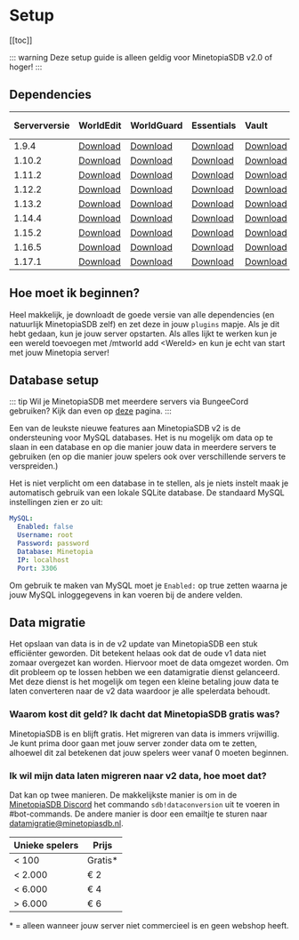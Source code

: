 # Setup

[[toc]]

::: warning
Deze setup guide is alleen geldig voor MinetopiaSDB v2.0 of hoger!
:::

## Dependencies

| Serverversie    | WorldEdit                                                                    | WorldGuard                                                                    | Essentials                                                                              | Vault                                                                    | Citizens (optioneel!)                                      |
| :-------------- | :--------------------------------------------------------------------------- | :---------------------------------------------------------------------------- | :-------------------------------------------------------------------------------------- | :----------------------------------------------------------------------- | :--------------------------------------------------------- |
| 1.9.4           | [Download](https://dev.bukkit.org/projects/worldedit/files/2597538/download) | [Download](https://dev.bukkit.org/projects/worldguard/files/956770/download)  | [Download](https://www.spigotmc.org/resources/essentialsx.9089/download?version=367353) | [Download](https://dev.bukkit.org/projects/vault/files/894359/download)  | [Download](https://ci.citizensnpcs.co/job/citizens2/1371/)                |
| 1.10.2          | [Download](https://dev.bukkit.org/projects/worldedit/files/2597538/download) | [Download](https://dev.bukkit.org/projects/worldguard/files/956770/download)  | [Download](https://www.spigotmc.org/resources/essentialsx.9089/download?version=367353) | [Download](https://dev.bukkit.org/projects/vault/files/894359/download)  | [Download](https://ci.citizensnpcs.co/job/citizens2/lastSuccessfulBuild/) |
| 1.11.2          | [Download](https://dev.bukkit.org/projects/worldedit/files/2597538/download) | [Download](https://dev.bukkit.org/projects/worldguard/files/956770/download)  | [Download](https://www.spigotmc.org/resources/essentialsx.9089/download?version=367353) | [Download](https://dev.bukkit.org/projects/vault/files/894359/download)  | [Download](https://ci.citizensnpcs.co/job/citizens2/lastSuccessfulBuild/) |
| 1.12.2          | [Download](https://dev.bukkit.org/projects/worldedit/files/2597538/download) | [Download](https://dev.bukkit.org/projects/worldguard/files/2610618/download) | [Download](https://www.spigotmc.org/resources/essentialsx.9089/download?version=367353) | [Download](https://dev.bukkit.org/projects/vault/files/894359/download)  | [Download](https://ci.citizensnpcs.co/job/citizens2/lastSuccessfulBuild/) |
| 1.13.2          | [Download](https://dev.bukkit.org/projects/worldedit/files/3283695/download) | [Download](https://dev.bukkit.org/projects/worldguard/files/2723606/download) | [Download](https://www.spigotmc.org/resources/essentialsx.9089/download?version=367353) | [Download](https://dev.bukkit.org/projects/vault/files/3007470/download) | [Download](https://ci.citizensnpcs.co/job/citizens2/lastSuccessfulBuild/) |
| 1.14.4          | [Download](https://dev.bukkit.org/projects/worldedit/files/3283695/download) | [Download](https://dev.bukkit.org/projects/worldguard/files/2989116/download) | [Download](https://www.spigotmc.org/resources/essentialsx.9089/download?version=367353) | [Download](https://dev.bukkit.org/projects/vault/files/3007470/download) | [Download](https://ci.citizensnpcs.co/job/citizens2/lastSuccessfulBuild/) |
| 1.15.2          | [Download](https://dev.bukkit.org/projects/worldedit/files/3283695/download) | [Download](https://dev.bukkit.org/projects/worldguard/files/2989116/download) | [Download](https://www.spigotmc.org/resources/essentialsx.9089/download?version=367353) | [Download](https://dev.bukkit.org/projects/vault/files/3007470/download) | [Download](https://ci.citizensnpcs.co/job/citizens2/lastSuccessfulBuild/) |
| 1.16.5          | [Download](https://dev.bukkit.org/projects/worldedit/files/3283695/download) | [Download](https://dev.bukkit.org/projects/worldguard/files/3342964/download) | [Download](https://www.spigotmc.org/resources/essentialsx.9089/download?version=367353) | [Download](https://dev.bukkit.org/projects/vault/files/3007470/download) | [Download](https://ci.citizensnpcs.co/job/citizens2/lastSuccessfulBuild/) |
| 1.17.1          | [Download](https://dev.bukkit.org/projects/worldedit/files/3379705/download) | [Download](https://dev.bukkit.org/projects/worldguard/files/3380093/download) | [Download](https://www.spigotmc.org/resources/essentialsx.9089/download?version=367353) | [Download](https://www.spigotmc.org/resources/vault.34315/download?version=344916) | [Download](https://ci.citizensnpcs.co/job/citizens2/2349/) |

## Hoe moet ik beginnen?

Heel makkelijk, je downloadt de goede versie van alle dependencies (en natuurlijk MinetopiaSDB zelf) en zet deze in jouw ``plugins`` mapje. Als je dit hebt gedaan, kun je jouw server opstarten. Als alles lijkt te werken kun je een wereld toevoegen met /mtworld add \<Wereld\> en kun je echt van start met jouw Minetopia server!

## Database setup

::: tip
Wil je MinetopiaSDB met meerdere servers via BungeeCord gebruiken? Kijk dan even op [deze](./bungeecord.md) pagina.
:::


Een van de leukste nieuwe features aan MinetopiaSDB v2 is de ondersteuning voor MySQL databases. Het is nu mogelijk om data op te slaan in een database en op die manier jouw data in meerdere servers te gebruiken (en op die manier jouw spelers ook over verschillende servers te verspreiden.) 

Het is niet verplicht om een database in te stellen, als je niets instelt maak je automatisch gebruik van een lokale SQLite database. De standaard MySQL instellingen zien er zo uit:
```yml
MySQL:
  Enabled: false
  Username: root
  Password: password
  Database: Minetopia
  IP: localhost
  Port: 3306
```
Om gebruik te maken van MySQL moet je ``Enabled:`` op true zetten waarna je jouw MySQL inloggegevens in kan voeren bij de andere velden.



## Data migratie

Het opslaan van data is in de v2 update van MinetopiaSDB een stuk efficiënter geworden. Dit betekent helaas ook dat de oude v1 data niet zomaar overgezet kan worden. Hiervoor moet de data omgezet worden. Om dit probleem op te lossen hebben we een datamigratie dienst gelanceerd. Met deze dienst is het mogelijk om tegen een kleine betaling jouw data te laten converteren naar de v2 data waardoor je alle spelerdata behoudt.


### Waarom kost dit geld? Ik dacht dat MinetopiaSDB gratis was?

MinetopiaSDB is en blijft gratis. Het migreren van data is immers vrijwillig. Je kunt prima door gaan met jouw server zonder data om te zetten, alhoewel dit zal betekenen dat jouw spelers weer vanaf 0 moeten beginnen.


### Ik wil mijn data laten migreren naar v2 data, hoe moet dat?

Dat kan op twee manieren. De makkelijkste manier is om in de [MinetopiaSDB Discord](https://minetopiasdb.nl/discord) het commando ``sdb!dataconversion`` uit te voeren in #bot-commands. De andere manier is door een emailtje te sturen naar [datamigratie@minetopiasdb.nl](mailto:datamigratie@minetopiasdb.nl).

| Unieke spelers  | Prijs   |
| --------------- | ------- |
| < 100           | Gratis* |
| < 2.000         | € 2     |
| < 6.000         | € 4     |
| > 6.000         | € 6     |

\* = alleen wanneer jouw server niet commercieel is en geen webshop heeft.

